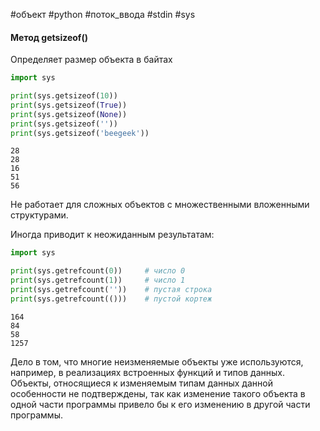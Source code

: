 #объект #python #поток_ввода #stdin #sys 


#### Метод getsizeof()
Определяет размер объекта в байтах
```python
import sys

print(sys.getsizeof(10))
print(sys.getsizeof(True))
print(sys.getsizeof(None))
print(sys.getsizeof(''))
print(sys.getsizeof('beegeek'))
```
```
28
28
16
51
56
```
Не работает для сложных объектов с множественными вложенными структурами.

Иногда приводит к неожиданным результатам:
```python
import sys

print(sys.getrefcount(0))     # число 0
print(sys.getrefcount(1))     # число 1
print(sys.getrefcount(''))    # пустая строка
print(sys.getrefcount(()))    # пустой кортеж
```
```
164
84
58
1257
```
Дело в том, что многие неизменяемые объекты уже используются, например, в реализациях встроенных функций и типов данных. Объекты, относящиеся к изменяемым типам данных данной особенности не подтверждены, так как изменение такого объекта в одной части программы привело бы к его изменению в другой части программы.